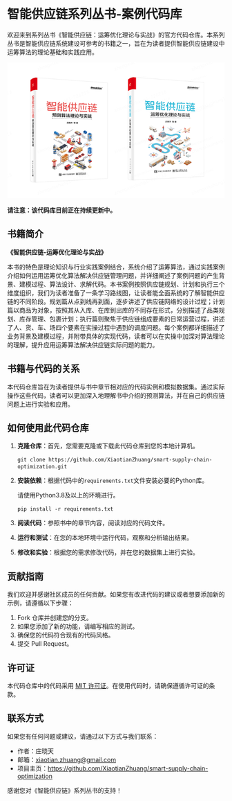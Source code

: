 # 智能供应链系列丛书-案例代码库

欢迎来到系列丛书《智能供应链：运筹优化理论与实战》的官方代码仓库。本系列丛书是智能供应链系统建设可参考的书籍之一，旨在为读者提供智能供应链建设中运筹算法的理论基础和实践应用。

![img_2.png](img_2.png)

**请注意：该代码库目前正在持续更新中。**

## 书籍简介

**《智能供应链-运筹优化理论与实战》**

本书的特色是理论知识与行业实践案例结合，系统介绍了运筹算法，通过实践案例介绍如何运用运筹优化算法解决供应链管理问题，并详细阐述了案例问题的产生背景、建模过程、算法设计、求解代码。本书案例按照供应链规划、计划和执行三个维度组织，我们为读者准备了一条学习路线图，让读者能全面系统的了解智能供应链的不同阶段。规划篇从点到线再到面，逐步讲述了供应链网络的设计过程；计划篇以商品为对象，按照其从入库、在库到出库的不同存在形式，分别描述了品类规划、库存管理、包裹计划；执行篇则聚焦于供应链组成要素的日常运营过程，讲述了人、货、车、场四个要素在实操过程中遇到的调度问题。每个案例都详细描述了业务背景及建模过程，并附带具体的实现代码，读者可以在实操中加深对算法理论的理解，提升应用运筹算法解决供应链实际问题的能力。

## 书籍与代码的关系

本代码仓库旨在为读者提供与书中章节相对应的代码实例和模拟数据集。通过实际操作这些代码，读者可以更加深入地理解书中介绍的预测算法，并在自己的供应链问题上进行实验和应用。

## 如何使用此代码仓库

1. **克隆仓库**：首先，您需要克隆或下载此代码仓库到您的本地计算机。

   ```
   git clone https://github.com/XiaotianZhuang/smart-supply-chain-optimization.git
   ```

2. **安装依赖**：根据代码中的`requirements.txt`文件安装必要的Python库。

   请使用Python3.8及以上的环境进行。

   ```
   pip install -r requirements.txt
   ```

3. **阅读代码**：参照书中的章节内容，阅读对应的代码文件。

4. **运行和测试**：在您的本地环境中运行代码，观察和分析输出结果。

5. **修改和实验**：根据您的需求修改代码，并在您的数据集上进行实验。

## 贡献指南

我们欢迎并感谢社区成员的任何贡献。如果您有改进代码的建议或者想要添加新的示例，请遵循以下步骤：

1. Fork 仓库并创建您的分支。
2. 如果您添加了新的功能，请编写相应的测试。
3. 确保您的代码符合现有的代码风格。
4. 提交 Pull Request。

## 许可证

本代码仓库中的代码采用 [MIT 许可证](LICENSE)。在使用代码时，请确保遵循许可证的条款。

## 联系方式

如果您有任何问题或建议，请通过以下方式与我们联系：

- 作者：庄晓天
- 邮箱：xiaotian.zhuang@gmail.com
- 项目主页：https://github.com/XiaotianZhuang/smart-supply-chain-optimization

感谢您对《智能供应链》系列丛书的支持！
